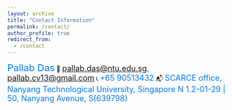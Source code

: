 ```yaml
---
layout: archive
title: "Contact Information"
permalink: /contact/
author_profile: true
redirect_from:
  - /contact
---
```


<span style="font-size: 22px; color: #007bff;"> Pallab Das</span>
📧 <span style="font-size: 18px; color: #007bff;"> pallab.das@ntu.edu.sg, pallab.cv13@gmail.com</span>
📞 <span style="font-size: 18px; color: #007bff;"> +65 90513432</span>
📬 <span style="font-size: 18px; color: #007bff;"> SCARCE office, Nanyang Technological University, Singapore N 1.2-01-29 | 50, Nanyang Avenue, S(639798)  </span>
